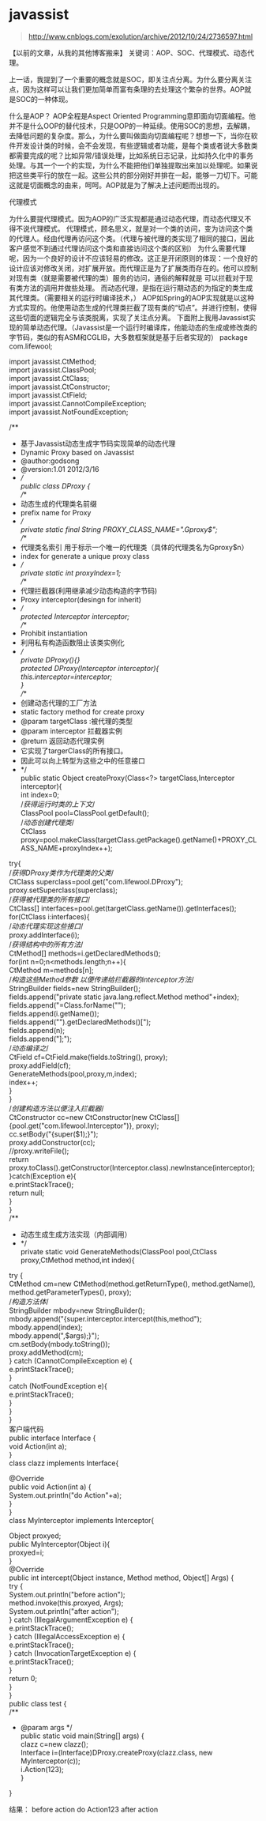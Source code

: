 # javassist
> http://www.cnblogs.com/exolution/archive/2012/10/24/2736597.html

【以前的文章，从我的其他博客搬来】
关键词：AOP、SOC、代理模式、动态代理。
 
上一话，我提到了一个重要的概念就是SOC，即关注点分离。为什么要分离关注点，因为这样可以让我们更加简单而富有条理的去处理这个繁杂的世界。AOP就是SOC的一种体现。

 

什么是AOP？
AOP全程是Aspect Oriented Programming意即面向切面编程。他并不是什么OOP的替代技术，只是OOP的一种延续。使用SOC的思想，去解耦，去降低问题的复杂度。那么，为什么要叫做面向切面编程呢？想想一下，当你在软件开发设计类的时候，会不会发现，有些逻辑或者功能，是每个类或者说大多数类都需要完成的呢？比如异常/错误处理，比如系统日志记录，比如持久化中的事务处理。与其一个一个的实现，为什么不能把他们单独提取出来加以处理呢。如果说把这些类平行的放在一起。这些公共的部分刚好并排在一起，能够一刀切下。可能这就是切面概念的由来，呵呵。AOP就是为了解决上述问题而出现的。
 
代理模式

为什么要提代理模式。因为AOP的广泛实现都是通过动态代理，而动态代理又不得不说代理模式。
代理模式，顾名思义，就是对一个类的访问，变为访问这个类的代理人。经由代理再访问这个类。（代理与被代理的类实现了相同的接口，因此客户感觉不到通过代理访问这个类和直接访问这个类的区别）
为什么需要代理呢，因为一个良好的设计不应该轻易的修改。这正是开闭原则的体现：一个良好的设计应该对修改关闭，对扩展开放。而代理正是为了扩展类而存在的。他可以控制对现有类（就是需要被代理的类）服务的访问，通俗的解释就是 可以拦截对于现有类方法的调用并做些处理。
而动态代理，是指在运行期动态的为指定的类生成其代理类。（需要相关的运行时编译技术，）
AOP如Spring的AOP实现就是以这种方式实现的。他使用动态生成的代理类拦截了现有类的“切点”。并进行控制，使得这些切面的逻辑完全与该类脱离，实现了关注点分离。
下面附上我用Javassist实现的简单动态代理。（Javassist是一个运行时编译库，他能动态的生成或修改类的字节码，类似的有ASM和CGLIB，大多数框架就是基于后者实现的）
package com.lifewool;  
  
import javassist.CtMethod;  
import javassist.ClassPool;  
import javassist.CtClass;  
import javassist.CtConstructor;  
import javassist.CtField;  
import javassist.CannotCompileException;  
import javassist.NotFoundException;  
  
/** 
 * 基于Javassist动态生成字节码实现简单的动态代理 
 * Dynamic Proxy based on Javassist 
 * @author:godsong 
 * @version:1.01 2012/3/16 
 * */  
public class DProxy {  
/** 
* 动态生成的代理类名前缀 
* prefix name for Proxy 
* */  
private static final String PROXY_CLASS_NAME=".Gproxy$";  
/** 
* 代理类名索引 用于标示一个唯一的代理类（具体的代理类名为Gproxy$n） 
* index for generate a unique proxy class 
* */  
private static int proxyIndex=1;  
/** 
* 代理拦截器(利用继承减少动态构造的字节码) 
* Proxy interceptor(desingn for inherit) 
* */  
protected Interceptor interceptor;  
/** 
* Prohibit instantiation 
* 利用私有构造函数阻止该类实例化 
* */  
private DProxy(){}  
protected DProxy(Interceptor interceptor){  
this.interceptor=interceptor;  
}  
/** 
* 创建动态代理的工厂方法 
* static factory method for create proxy 
* @param targetClass :被代理的类型 
* @param interceptor 拦截器实例 
* @return 返回动态代理实例  
*   它实现了targerClass的所有接口。 
*   因此可以向上转型为这些之中的任意接口 
* */  
public static Object createProxy(Class<?> targetClass,Interceptor interceptor){  
int index=0;  
/*获得运行时类的上下文*/  
ClassPool pool=ClassPool.getDefault();  
/*动态创建代理类*/  
CtClass proxy=pool.makeClass(targetClass.getPackage().getName()+PROXY_CLASS_NAME+proxyIndex++);  
   
try{  
/*获得DProxy类作为代理类的父类*/  
CtClass superclass=pool.get("com.lifewool.DProxy");  
proxy.setSuperclass(superclass);  
/*获得被代理类的所有接口*/  
CtClass[] interfaces=pool.get(targetClass.getName()).getInterfaces();  
for(CtClass i:interfaces){  
/*动态代理实现这些接口*/  
proxy.addInterface(i);  
/*获得结构中的所有方法*/  
CtMethod[] methods=i.getDeclaredMethods();  
for(int n=0;n<methods.length;n++){  
CtMethod m=methods[n];  
/*构造这些Method参数 以便传递给拦截器的interceptor方法*/  
StringBuilder fields=new StringBuilder();  
fields.append("private static java.lang.reflect.Method method"+index);  
fields.append("=Class.forName(\"");  
fields.append(i.getName());  
fields.append("\").getDeclaredMethods()[");  
fields.append(n);  
fields.append("];");  
/*动态编译之*/  
CtField cf=CtField.make(fields.toString(), proxy);  
proxy.addField(cf);  
GenerateMethods(pool,proxy,m,index);  
index++;  
}  
}  
/*创建构造方法以便注入拦截器*/  
CtConstructor cc=new CtConstructor(new CtClass[]{pool.get("com.lifewool.Interceptor")}, proxy);  
cc.setBody("{super($1);}");  
proxy.addConstructor(cc);  
//proxy.writeFile();  
return proxy.toClass().getConstructor(Interceptor.class).newInstance(interceptor);  
}catch(Exception e){  
e.printStackTrace();  
return null;  
}  
}  
/** 
* 动态生成生成方法实现（内部调用） 
* */  
private static void GenerateMethods(ClassPool pool,CtClass proxy,CtMethod method,int index){  
  
try {  
CtMethod cm=new CtMethod(method.getReturnType(), method.getName(), method.getParameterTypes(), proxy);  
/*构造方法体*/  
StringBuilder mbody=new StringBuilder();  
mbody.append("{super.interceptor.intercept(this,method");  
mbody.append(index);  
mbody.append(",$args);}");  
cm.setBody(mbody.toString());  
proxy.addMethod(cm);  
} catch (CannotCompileException e) {  
e.printStackTrace();  
}    
catch (NotFoundException e){  
e.printStackTrace();  
}    
}  
}  
客户端代码  
public interface Interface {  
void Action(int a);  
}  
class clazz implements Interface{  
  
@Override  
public void Action(int a) {  
System.out.println("do Action"+a);  
}  
}   
class MyInterceptor implements Interceptor{  
  
Object proxyed;  
public MyInterceptor(Object i){  
proxyed=i;  
}  
@Override  
public int intercept(Object instance, Method method, Object[] Args) {  
try {  
System.out.println("before action");  
method.invoke(this.proxyed, Args);  
System.out.println("after action");  
} catch (IllegalArgumentException e) {  
e.printStackTrace();  
} catch (IllegalAccessException e) {  
e.printStackTrace();  
} catch (InvocationTargetException e) {  
e.printStackTrace();  
}  
return 0;  
}  
}  
public class test {  
/** 
* @param args 
*/  
public static void main(String[] args) {  
clazz c=new clazz();  
Interface i=(Interface)DProxy.createProxy(clazz.class, new MyInterceptor(c));  
i.Action(123);  
}  
  
}  
 
 
结果：
before action
do Action123
after action
